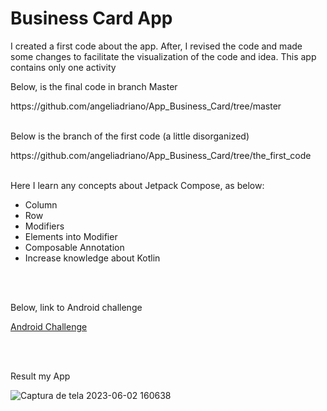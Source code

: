 # Business Card App

<p>I created a first code about the app. After, I revised the code and made some changes to facilitate the visualization of the code and idea. This app contains only one activity</p>

<p>Below, is the final code in branch Master</p>
https://github.com/angeliadriano/App_Business_Card/tree/master
</br></br>
<p>Below is the branch of the first code (a little disorganized)</p>
https://github.com/angeliadriano/App_Business_Card/tree/the_first_code
</br></br>
<p>Here I learn any concepts about Jetpack Compose, as below:</p>

- Column
- Row
- Modifiers
- Elements into Modifier
- Composable Annotation
- Increase knowledge about Kotlin

</br></br>
<p>Below, link to Android challenge</p> 
<a href="https://developer.android.com/codelabs/basic-android-kotlin-compose-business-card?hl=pt-br&continue=https%3A%2F%2Fdeveloper.android.com%2Fcourses%2Fpathways%2Fandroid-basics-compose-unit-1-pathway-3%3Fhl%3Dpt-br%23codelab-https%3A%2F%2Fdeveloper.android.com%2Fcodelabs%2Fbasic-android-kotlin-compose-business-card#0">Android Challenge</a>

</br></br>

<p>Result my App</p>

![Captura de tela 2023-06-02 160638](https://github.com/angeliadriano/App_Business_Card/assets/63251328/782f0004-5609-41d0-b255-35af0fb092b3)
